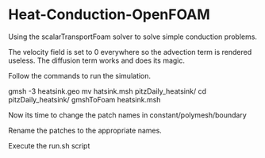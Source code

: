 # Heat-Conduction-OpenFOAM
Using the scalarTransportFoam solver to solve simple conduction problems.

The velocity field is set to 0 everywhere so the advection term is rendered useless. The diffusion term works and does its magic.

Follow the commands to run the simulation.

gmsh -3 heatsink.geo
mv hatsink.msh pitzDaily_heatsink/
cd pitzDaily_heatsink/
gmshToFoam heatsink.msh

Now its time to change the patch names in constant/polymesh/boundary

Rename the patches to the appropriate names.

Execute the run.sh script